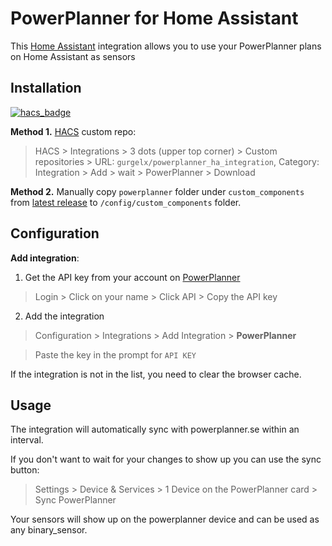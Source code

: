# PowerPlanner for Home Assistant

This [Home Assistant](https://www.home-assistant.io/) integration allows you to use your PowerPlanner plans on Home Assistant as sensors

## Installation

[![hacs_badge](https://img.shields.io/badge/HACS-Custom-41BDF5.svg)](https://github.com/hacs/integration)

**Method 1.** [HACS](https://hacs.xyz/) custom repo:

> HACS > Integrations > 3 dots (upper top corner) > Custom repositories > URL: `gurgelx/powerplanner_ha_integration`, Category: Integration > Add > wait > PowerPlanner > Download

**Method 2.** Manually copy `powerplanner` folder under `custom_components` from [latest release](https://github.com/gurgelx/powerplanner_ha_integration) to `/config/custom_components` folder.

## Configuration

**Add integration**:
1. Get the API key from your account on [PowerPlanner](https://www.powerplanner.se/)
> Login > Click on your name > Click API > Copy the API key
2. Add the integration
> Configuration > Integrations > Add Integration > **PowerPlanner**

> Paste the key in the prompt for `API KEY`

If the integration is not in the list, you need to clear the browser cache.

## Usage
The integration will automatically sync with powerplanner.se within an interval.

If you don't want to wait for your changes to show up you can use the sync button:
> Settings > Device & Services > 1 Device on the PowerPlanner card > Sync PowerPlanner

Your sensors will show up on the powerplanner device and can be used as any binary_sensor.
